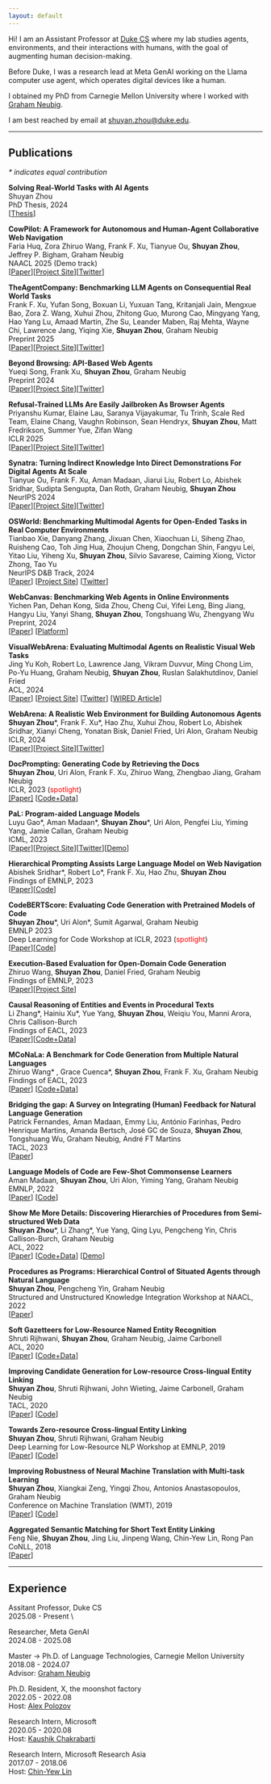```yaml
---
layout: default
---
```


<!-- ## About Me -->
<a id="about-me"></a>
Hi! I am an Assistant Professor at [Duke CS](https://cs.duke.edu/) where my lab studies agents, environments, and their interactions with humans, with the goal of augmenting human decision-making.

Before Duke, I was a research lead at Meta GenAI working on the Llama computer use agent, which operates digital devices like a human.
<!-- I am actively recruiting graudate students in this cycle. Please apply to Duke CS and mention my name in your statement of purpose if you are interested in working with me and collaborating with our amazing [AI faculty](https://cs.duke.edu/research/artificial-intelligence)! -->

I obtained my PhD from Carnegie Mellon University where I worked with [Graham Neubig](http://phontron.com).
<!-- I work on building autonomous agents that could understand high-level language commands. My goal is to create AI agents that would free human beings from tedious tasks and aid them in better decision makings. -->

<!-- We proposed an intuitive formalism for representing [procedures as programs](https://arxiv.org/pdf/2109.08214.pdf) and subsequently applied this concept to broader tasks with large language models ([PaL](https://arxiv.org/pdf/2211.10435.pdf), [CoCoGen](https://arxiv.org/pdf/2210.07128.pdf)). -->
<!-- We built the first large-scale [hierarchical procedural knowledge base](https://arxiv.org/pdf/2203.07264.pdf). To learn from the knowledge base and generate new and previously unseen procedures, we designed [DocPrompting](https://arxiv.org/pdf/2207.05987.pdf) that reads the relevant documentation before taking actions. -->
<!-- With the belief of "what I don't measure, I can't improve", we built [WebArena](https://webarena.dev), a realistic and reproducible environment for building and evaluating autonomous agents that are guided by high-level natural language commands. -->

I am best reached by email at [shuyan.zhou@duke.edu](mailto:shuyan.zhou@eduke.edu).

<!-- Feel free to reach out about my research or anything else I might be able to help with. I’m always happy to answer questions about getting started with NLP research and applying to Ph.D. programs, especially for underrepresented groups like women, LGBTQ+. -->

<!-- Outside research, I enjoy bouldering (20% of my self-defined progress bar), playing tennis (30%), snowboarding (10%), rap (1%) and stand-up comedy (1%). I also play pingpong (80%) and basketball (70%).  -->


------------

## Publications
*\* indicates equal contribution*


**Solving Real-World Tasks with AI Agents** \
Shuyan Zhou \
PhD Thesis, 2024 \
[[Thesis](./assets/papers/shuyanzh_thesis.pdf)]

**CowPilot: A Framework for Autonomous and Human-Agent Collaborative Web Navigation** \
Faria Huq, Zora Zhiruo Wang, Frank F. Xu, Tianyue Ou, **Shuyan Zhou**, Jeffrey P. Bigham, Graham Neubig \
NAACL 2025 (Demo track) \
[[Paper](https://arxiv.org/pdf/2501.16609)][[Project Site](https://oaishi.github.io/cowpilot.html)][[Twitter](https://x.com/FariaHuqOaishi/status/1884749299277345269)]


**TheAgentCompany: Benchmarking LLM Agents on Consequential Real World Tasks** \
Frank F. Xu, Yufan Song, Boxuan Li, Yuxuan Tang, Kritanjali Jain, Mengxue Bao, Zora Z. Wang, Xuhui Zhou, Zhitong Guo, Murong Cao, Mingyang Yang, Hao Yang Lu, Amaad Martin, Zhe Su, Leander Maben, Raj Mehta, Wayne Chi, Lawrence Jang, Yiqing Xie, **Shuyan Zhou**, Graham Neubig \
Preprint 2025 \
[[Paper](https://arxiv.org/pdf/2412.14161)][[Project Site](https://the-agent-company.com/)][[Twitter](https://x.com/gneubig/status/1869735196700062089)] 



**Beyond Browsing: API-Based Web Agents** \
Yueqi Song, Frank Xu, **Shuyan Zhou**, Graham Neubig \
Preprint 2024 \
[[Paper](https://arxiv.org/abs/2410.16464)][[Project Site](https://yueqis.github.io/API-Based-Agent/)][[Twitter](https://x.com/shuyanzhxyc/status/1849158905127199017)]

**Refusal-Trained LLMs Are Easily Jailbroken As Browser Agents** \
Priyanshu Kumar, Elaine Lau, Saranya Vijayakumar, Tu Trinh, Scale Red Team, Elaine Chang, Vaughn Robinson, Sean Hendryx, **Shuyan Zhou**, Matt Fredrikson, Summer Yue, Zifan Wang \
ICLR 2025 \
[[Paper](https://static.scale.com/uploads/6691558a94899f2f65a87a75/browser_art_draft_preview.pdf)][[Project Site](https://scale.com/research/browser-art)][[Twitter](https://x.com/shuyanzhxyc/status/1845962297933811939)]


**Synatra: Turning Indirect Knowledge Into Direct Demonstrations For Digital Agents At Scale** \
Tianyue Ou, Frank F. Xu, Aman Madaan, Jiarui Liu, Robert Lo, Abishek Sridhar, Sudipta Sengupta, Dan Roth, Graham Neubig, **Shuyan Zhou** \
NeurIPS 2024 \
[[Paper](https://arxiv.org/pdf/2409.15637.pdf)][[Project Site](https://oootttyyy.github.io/synatra/)][[Twitter](https://x.com/shuyanzhxyc/status/1843677986337522076)]


**OSWorld: Benchmarking Multimodal Agents for Open-Ended Tasks in Real Computer Environments** \
Tianbao Xie, Danyang Zhang, Jixuan Chen, Xiaochuan Li, Siheng Zhao, Ruisheng Cao, Toh Jing Hua, Zhoujun Cheng, Dongchan Shin, Fangyu Lei, Yitao Liu, Yiheng Xu, **Shuyan Zhou**, Silvio Savarese, Caiming Xiong, Victor Zhong, Tao Yu \
NeurIPS D&B Track, 2024 \
[[Paper](https://arxiv.org/pdf/2404.07972.pdf)] [[Project Site](https://os-world.github.io/)] [[Twitter](https://twitter.com/TianbaoX/status/1778781521253667267)]

**WebCanvas: Benchmarking Web Agents in Online Environments** \
Yichen Pan, Dehan Kong, Sida Zhou, Cheng Cui, Yifei Leng, Bing Jiang, Hangyu Liu, Yanyi Shang, **Shuyan Zhou**, Tongshuang Wu, Zhengyang Wu \
Preprint, 2024 \
[[Paper](https://arxiv.org/abs/2406.12373)] [[Platform](https://www.imean.ai/web-canvas)]

**VisualWebArena: Evaluating Multimodal Agents on Realistic Visual Web Tasks** \
Jing Yu Koh,  Robert Lo, Lawrence Jang, Vikram Duvvur, Ming Chong Lim, Po-Yu Huang, Graham Neubig, **Shuyan Zhou**, Ruslan Salakhutdinov,  Daniel Fried \
ACL, 2024 \
[[Paper](https://arxiv.org/pdf/2401.13649.pdf)] [[Project Site](https://jykoh.com/vwa)] [[Twitter](https://x.com/kohjingyu/status/1750540178488266902?s=20)] [[WIRED Article](https://www.wired.com/story/fast-forward-tested-next-gen-ai-assistant/)]


**WebArena: A Realistic Web Environment for Building Autonomous Agents** \
**Shuyan Zhou**\*, Frank F. Xu\*, Hao Zhu, Xuhui Zhou, Robert Lo, Abishek Sridhar, Xianyi Cheng, Yonatan Bisk, Daniel Fried, Uri Alon, Graham Neubig \
ICLR, 2024 \
[[Paper](https://arxiv.org/pdf/2307.13854.pdf)][[Project Site](https://webarena.dev)][[Twitter](https://twitter.com/shuyanzhxyc/status/1683917253597855744?s=20)]


**DocPrompting: Generating Code by Retrieving the Docs** \
**Shuyan Zhou**, Uri Alon, Frank F. Xu, Zhiruo Wang, Zhengbao Jiang, Graham Neubig \
ICLR, 2023 (<span style="color:red">spotlight</span>)\
[[Paper]](https://arxiv.org/pdf/2207.05987.pdf) [[Code+Data](https://github.com/shuyanzhou/docprompting)]

**PaL: Program-aided Language Models** \
Luyu Gao\*, Aman Madaan\*, **Shuyan Zhou**\*, Uri Alon, Pengfei Liu, Yiming Yang, Jamie Callan, Graham Neubig \
ICML, 2023 \
[[Paper](https://arxiv.org/pdf/2211.10435.pdf)][[Project Site](https://reasonwithpal.com)][[Twitter](https://twitter.com/shuyanzhxyc/status/1595140404545933313?s=20&t=a8GaJT23kFEPLKujdQO2IQ)][[Demo](https://huggingface.co/spaces/JavaFXpert/gpt-math-techniques)]

**Hierarchical Prompting Assists Large Language Model on Web Navigation** \
Abishek Sridhar\*, Robert Lo\*, Frank F. Xu, Hao Zhu, **Shuyan Zhou** \
Findings of EMNLP, 2023 \
[[Paper](https://arxiv.org/pdf/2305.14257.pdf)][[Code](https://github.com/robert1003/ash-prompting)]

**CodeBERTScore: Evaluating Code Generation with Pretrained Models of Code** \
**Shuyan Zhou**\*, Uri Alon\*, Sumit Agarwal, Graham Neubig \
EMNLP 2023 \
Deep Learning for Code Workshop at ICLR, 2023 (<span style="color:red">spotlight</span>) \
[[Paper](https://arxiv.org/pdf/2302.05527.pdf)][[Code](https://github.com/neulab/code-bert-score)]

**Execution-Based Evaluation for Open-Domain Code Generation** \
Zhiruo Wang, **Shuyan Zhou**, Daniel Fried, Graham Neubig \
Findings of EMNLP, 2023 \
[[Paper](https://arxiv.org/pdf/2212.10481.pdf)][[Project Site](https://code-eval.github.io)]

**Causal Reasoning of Entities and Events in Procedural Texts** \
Li Zhang\*, Hainiu Xu\*, Yue Yang, **Shuyan Zhou**, Weiqiu You, Manni Arora, Chris Callison-Burch \
Findings of EACL, 2023 \
[[Paper](https://arxiv.org/pdf/2301.10896.pdf)][[Code+Data](https://github.com/zharry29/causal_reasoning_of_entities_and_events)]

**MCoNaLa: A Benchmark for Code Generation from Multiple Natural Languages**\
Zhiruo Wang\* , Grace Cuenca\*, **Shuyan Zhou**, Frank F. Xu, Graham Neubig \
Findings of EACL, 2023 \
[[Paper](https://arxiv.org/pdf/2203.08388.pdf)] [[Code+Data](https://github.com/zorazrw/multilingual-conala)]

**Bridging the gap: A Survey on Integrating (Human) Feedback for Natural Language Generation** \
Patrick Fernandes, Aman Madaan, Emmy Liu, António Farinhas, Pedro Henrique Martins, Amanda Bertsch, José GC de Souza, **Shuyan Zhou**, Tongshuang Wu, Graham Neubig, André FT Martins \
TACL, 2023 \
[[Paper](https://browse.arxiv.org/pdf/2305.00955.pdf)]


**Language Models of Code are Few-Shot Commonsense Learners** \
Aman Madaan, **Shuyan Zhou**, Uri Alon, Yiming Yang, Graham Neubig \
EMNLP, 2022 \
[[Paper](https://arxiv.org/pdf/2210.07128.pdf)] [[Code](https://github.com/madaan/CoCoGen)]

**Show Me More Details: Discovering Hierarchies of Procedures from Semi-structured Web Data**\
**Shuyan Zhou**\*, Li Zhang\*, Yue Yang, Qing Lyu, Pengcheng Yin, Chris Callison-Burch, Graham Neubig \
ACL, 2022 \
[[Paper](https://arxiv.org/pdf/2203.07264.pdf)] [[Code+Data](https://github.com/shuyanzhou/wikihow_hierarchy)] [[Demo](https://wikihow-hierarchy.github.io)]


**Procedures as Programs: Hierarchical Control of Situated Agents through Natural Language** \
**Shuyan Zhou**, Pengcheng Yin, Graham Neubig \
Structured and Unstructured Knowledge Integration Workshop at NAACL, 2022\
[[Paper](https://arxiv.org/pdf/2109.08214.pdf)]

**Soft Gazetteers for Low-Resource Named Entity Recognition** \
Shruti Rijhwani, **Shuyan Zhou**, Graham Neubig, Jaime Carbonell \
ACL, 2020\
[[Paper](https://aclanthology.org/2020.acl-main.722.pdf)] [[Code+Data](https://github.com/shrutirij/soft-gazetteers)]


**Improving Candidate Generation for Low-resource Cross-lingual Entity Linking**\
**Shuyan Zhou**, Shruti Rijhwani, John Wieting, Jaime Carbonell, Graham Neubig \
TACL, 2020\
[[Paper](https://aclanthology.org/2020.tacl-1.8.pdf)] [[Code](https://github.com/shuyanzhou/pbel_plus)]


**Towards Zero-resource Cross-lingual Entity Linking**\
**Shuyan Zhou**, Shruti Rijhwani, Graham Neubig \
Deep Learning for Low-Resource NLP Workshop at EMNLP, 2019\
[[Paper](https://aclanthology.org/D19-61.pdf#page=257)] [[Code](https://github.com/shuyanzhou/burn_xel)]

**Improving Robustness of Neural Machine Translation with Multi-task Learning**\
**Shuyan Zhou**, Xiangkai Zeng, Yingqi Zhou, Antonios Anastasopoulos, Graham Neubig \
Conference on Machine Translation (WMT), 2019\
[[Paper](https://aclanthology.org/W19-5368.pdf)] [[Code](https://github.com/shuyanzhou/multitask_transformer)]

**Aggregated Semantic Matching for Short Text Entity Linking**\
Feng Nie, **Shuyan Zhou**, Jing Liu, Jinpeng Wang, Chin-Yew Lin, Rong Pan \
CoNLL, 2018\
[[Paper](https://aclanthology.org/K18-1046.pdf)]

------------


## Experience
Assitant Professor, Duke CS \
2025.08 - Present \

Researcher, Meta GenAI \
2024.08 - 2025.08 

Master → Ph.D. of Language Technologies, Carnegie Mellon University \
2018.08 - 2024.07 \
Advisor: [Graham Neubig](http://phontron.com)

Ph.D. Resident, X, the moonshot factory \
2022.05 - 2022.08 \
Host: [Alex Polozov](https://alexpolozov.com/)

Research Intern, Microsoft \
2020.05 - 2020.08 \
Host: [Kaushik Chakrabarti](https://www.microsoft.com/en-us/research/people/kaushik/) 


Research Intern, Microsoft Research Asia \
2017.07 - 2018.06 \
Host: [Chin-Yew Lin](https://www.microsoft.com/en-us/research/people/cyl/)
